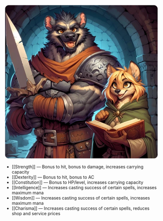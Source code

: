![Attribute Scores](/uploads/Attribute%20Scores/attribute-scores-q90.webp)

- [[Strength]] — Bonus to hit, bonus to damage, increases carrying capacity
- [[Dexterity]] — Bonus to hit, bonus to AC
- [[Constitution]] — Bonus to HP/level, increases carrying capacity
- [[Intelligence]] — Increases casting success of certain spells, increases maximum mana
- [[Wisdom]] — Increases casting success of certain spells, increases maximum mana
- [[Charisma]] — Increases casting success of certain spells, reduces shop and service prices
